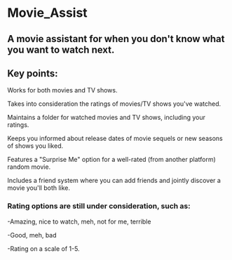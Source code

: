 # Movie_Assist
 
## A movie assistant for when you don't know what you want to watch next.

## Key points:
 
Works for both movies and TV shows. 

Takes into consideration the ratings of movies/TV shows you've watched.

Maintains a folder for watched movies and TV shows, including your ratings.

Keeps you informed about release dates of movie sequels or new seasons of shows you liked.

Features a "Surprise Me" option for a well-rated (from another platform) random movie. 

Includes a friend system where you can add friends and jointly discover a movie you'll both like. 

### Rating options are still under consideration, such as:

-Amazing, nice to watch, meh, not for me, terrible 

-Good, meh, bad

-Rating on a scale of 1-5.
